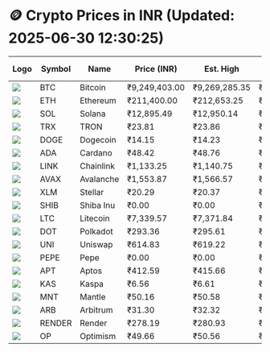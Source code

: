 # 🪙 Crypto Prices in INR (Updated: 2025-06-30 12:30:25)

| Logo | Symbol | Name       | Price (INR) | Est. High | Est. Low | Gross Profit | Fees | Net Profit | ROI % |
|------|--------|------------|-------------|-----------|----------|---------------|------|-------------|--------|
| ![](https://coin-images.coingecko.com/coins/images/1/large/bitcoin.png?1696501400) | BTC    | Bitcoin    | ₹9,249,403.00 | ₹9,269,285.35 | ₹9,229,520.65 | ₹430.84 | ₹200.00 | ₹230.84 | 0.23% |
| ![](https://coin-images.coingecko.com/coins/images/279/large/ethereum.png?1696501628) | ETH    | Ethereum   | ₹211,400.00 | ₹212,653.25 | ₹210,146.75 | ₹1,192.74 | ₹200.00 | ₹992.74 | 0.99% |
| ![](https://coin-images.coingecko.com/coins/images/4128/large/solana.png?1718769756) | SOL    | Solana     | ₹12,895.49 | ₹12,950.14 | ₹12,840.84 | ₹851.21 | ₹200.00 | ₹651.21 | 0.65% |
| ![](https://coin-images.coingecko.com/coins/images/1094/large/tron-logo.png?1696502193) | TRX    | TRON       | ₹23.81 | ₹23.86 | ₹23.76 | ₹416.66 | ₹200.00 | ₹216.66 | 0.22% |
| ![](https://coin-images.coingecko.com/coins/images/5/large/dogecoin.png?1696501409) | DOGE   | Dogecoin   | ₹14.15 | ₹14.23 | ₹14.07 | ₹1,194.37 | ₹200.00 | ₹994.37 | 0.99% |
| ![](https://coin-images.coingecko.com/coins/images/975/large/cardano.png?1696502090) | ADA    | Cardano    | ₹48.42 | ₹48.76 | ₹48.08 | ₹1,428.97 | ₹200.00 | ₹1,228.97 | 1.23% |
| ![](https://coin-images.coingecko.com/coins/images/877/large/chainlink-new-logo.png?1696502009) | LINK   | Chainlink  | ₹1,133.25 | ₹1,140.75 | ₹1,125.75 | ₹1,331.64 | ₹200.00 | ₹1,131.64 | 1.13% |
| ![](https://coin-images.coingecko.com/coins/images/12559/large/Avalanche_Circle_RedWhite_Trans.png?1696512369) | AVAX   | Avalanche  | ₹1,553.87 | ₹1,566.57 | ₹1,541.17 | ₹1,648.36 | ₹200.00 | ₹1,448.36 | 1.45% |
| ![](https://coin-images.coingecko.com/coins/images/100/large/fmpFRHHQ_400x400.jpg?1735231350) | XLM    | Stellar    | ₹20.29 | ₹20.37 | ₹20.21 | ₹831.44 | ₹200.00 | ₹631.44 | 0.63% |
| ![](https://coin-images.coingecko.com/coins/images/11939/large/shiba.png?1696511800) | SHIB   | Shiba Inu  | ₹0.00 | ₹0.00 | ₹0.00 | ₹1,252.01 | ₹200.00 | ₹1,052.01 | 1.05% |
| ![](https://coin-images.coingecko.com/coins/images/2/large/litecoin.png?1696501400) | LTC    | Litecoin   | ₹7,339.57 | ₹7,371.84 | ₹7,307.30 | ₹883.21 | ₹200.00 | ₹683.21 | 0.68% |
| ![](https://coin-images.coingecko.com/coins/images/12171/large/polkadot.png?1696512008) | DOT    | Polkadot   | ₹293.36 | ₹295.61 | ₹291.11 | ₹1,547.88 | ₹200.00 | ₹1,347.88 | 1.35% |
| ![](https://coin-images.coingecko.com/coins/images/12504/large/uniswap-logo.png?1720676669) | UNI    | Uniswap    | ₹614.83 | ₹619.22 | ₹610.44 | ₹1,436.99 | ₹200.00 | ₹1,236.99 | 1.24% |
| ![](https://coin-images.coingecko.com/coins/images/29850/large/pepe-token.jpeg?1696528776) | PEPE   | Pepe       | ₹0.00 | ₹0.00 | ₹0.00 | ₹2,653.79 | ₹200.00 | ₹2,453.79 | 2.45% |
| ![](https://coin-images.coingecko.com/coins/images/26455/large/aptos_round.png?1696525528) | APT    | Aptos      | ₹412.59 | ₹415.66 | ₹409.51 | ₹1,501.78 | ₹200.00 | ₹1,301.78 | 1.30% |
| ![](https://coin-images.coingecko.com/coins/images/25751/large/kaspa-icon-exchanges.png?1696524837) | KAS    | Kaspa      | ₹6.56 | ₹6.61 | ₹6.51 | ₹1,474.20 | ₹200.00 | ₹1,274.20 | 1.27% |
| ![](https://coin-images.coingecko.com/coins/images/30980/large/Mantle-Logo-mark.png?1739213200) | MNT    | Mantle     | ₹50.16 | ₹50.58 | ₹49.74 | ₹1,700.95 | ₹200.00 | ₹1,500.95 | 1.50% |
| ![](https://coin-images.coingecko.com/coins/images/16547/large/arb.jpg?1721358242) | ARB    | Arbitrum   | ₹31.30 | ₹32.32 | ₹30.28 | ₹6,726.88 | ₹200.00 | ₹6,526.88 | 6.53% |
| ![](https://coin-images.coingecko.com/coins/images/11636/large/rndr.png?1696511529) | RENDER | Render     | ₹278.19 | ₹280.93 | ₹275.45 | ₹1,989.84 | ₹200.00 | ₹1,789.84 | 1.79% |
| ![](https://coin-images.coingecko.com/coins/images/25244/large/Optimism.png?1696524385) | OP     | Optimism   | ₹49.66 | ₹50.56 | ₹48.76 | ₹3,704.08 | ₹200.00 | ₹3,504.08 | 3.50% |
